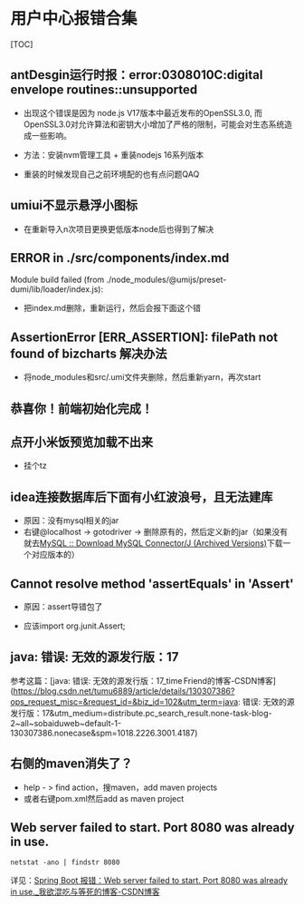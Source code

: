# 用户中心报错合集

[TOC]

## antDesgin运行时报：error:0308010C:digital envelope routines::unsupported

- 出现这个错误是因为 node.js V17版本中最近发布的OpenSSL3.0, 而OpenSSL3.0对允许算法和密钥大小增加了严格的限制，可能会对生态系统造成一些影响。


- 方法：安装nvm管理工具 + 重装nodejs 16系列版本
- 重装的时候发现自己之前环境配的也有点问题QAQ



## umiui不显示悬浮小图标

- 在重新导入n次项目更换更低版本node后也得到了解决



## ERROR in ./src/components/index.md

Module build failed (from ./node_modules/@umijs/preset-dumi/lib/loader/index.js):

- 把index.md删除，重新运行，然后会报下面这个错



## AssertionError [ERR_ASSERTION]: filePath not found of bizcharts 解决办法

- 将node_modules和src/.umi文件夹删除，然后重新yarn，再次start



## 恭喜你！前端初始化完成！



## 点开小米饭预览加载不出来

- 挂个tz



## idea连接数据库后下面有小红波浪号，且无法建库

- 原因：没有mysql相关的jar
- 右键@localhost -> gotodriver -> 删除原有的，然后定义新的jar（如果没有就去[MySQL :: Download MySQL Connector/J (Archived Versions)](https://downloads.mysql.com/archives/c-j/)下载一个对应版本的）



## Cannot resolve method 'assertEquals' in 'Assert'

- 原因：assert导错包了

- 应该import org.junit.Assert;

  

## java: 错误: 无效的源发行版：17

参考这篇：[java: 错误: 无效的源发行版：17_time Friend的博客-CSDN博客](https://blog.csdn.net/tumu6889/article/details/130307386?ops_request_misc=&request_id=&biz_id=102&utm_term=java: 错误: 无效的源发行版：17&utm_medium=distribute.pc_search_result.none-task-blog-2~all~sobaiduweb~default-1-130307386.nonecase&spm=1018.2226.3001.4187)



## 右侧的maven消失了？

- help - > find action，搜maven，add maven projects
- 或者右键pom.xml然后add as maven project



## Web server failed to start. Port 8080 was already in use.

```
netstat -ano | findstr 8080
```

详见：[Spring Boot 报错：Web server failed to start. Port 8080 was already in use._我欲混吃与等死的博客-CSDN博客](https://blog.csdn.net/zhouky1993/article/details/103974356)











